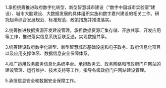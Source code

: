 1.承担统筹推进政府数字化转型、新型智慧城市建设（“数字中国城市实验室”建设）、城市大脑建设、大数据发展的具体组织实施和数字嘉兴建设的相关工作。研究起草综合发展规划、标准规范、政策措施并推进落实。

2.统筹推进数据资源开发建设管理，承担数据资源汇集存储、开放共享、开发应用等工作，推进落实信息系统互联互通，实现数据共享。

3.统筹建设政府数字化转型、新型智慧城市基础设施和电子政务、政府信息化项目以及应用支撑体系、数据信息安全保障体系。

4.推广运用政务服务信息化系统平台。承担政务云、政务网络和市政府门户网站的建设管理、运行维护、技术支持等工作，指导各级政府门户网站建设管理。

5.承担信息安全和数据安全保障工作。